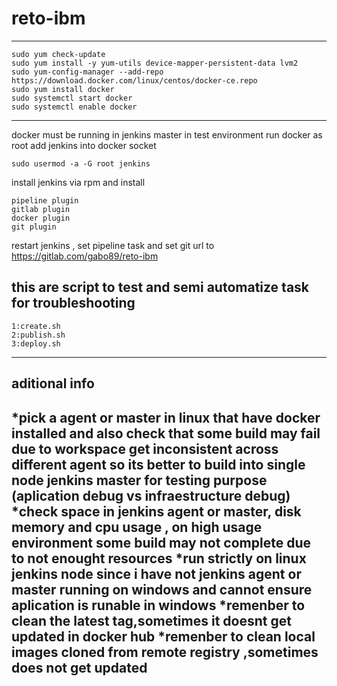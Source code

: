 # reto-ibm


------------------------------------

```
sudo yum check-update
sudo yum install -y yum-utils device-mapper-persistent-data lvm2
sudo yum-config-manager --add-repo https://download.docker.com/linux/centos/docker-ce.repo
sudo yum install docker
sudo systemctl start docker
sudo systemctl enable docker
```
------------------------------------

docker must be running in jenkins master
in test environment run docker as root 
add jenkins into docker socket

```
sudo usermod -a -G root jenkins 

```
install jenkins via rpm and install

``` 
pipeline plugin
gitlab plugin
docker plugin
git plugin 
```
restart jenkins , set pipeline task and set git url to https://gitlab.com/gabo89/reto-ibm

this are script to test and semi automatize task for troubleshooting
------------------------------------

```
1:create.sh 
2:publish.sh 
3:deploy.sh
```
------------------------------------


aditional info
------------------------------------
*pick a agent or master in linux  that have docker installed and also check that some build may fail due to workspace get inconsistent across different agent so its better to build into single node jenkins master for testing purpose (aplication debug vs infraestructure debug)
*check space in jenkins agent or master, disk memory and cpu usage , on high usage environment some build may not complete due to not enought resources
*run strictly on linux jenkins node  since i have not jenkins agent or master running on windows  and cannot ensure aplication is runable in windows
*remenber to clean the latest tag,sometimes it doesnt get updated in docker hub 
*remenber to clean local images cloned from remote registry ,sometimes does not get updated
------------------------------------
